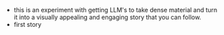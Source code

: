 - this is an experiment with getting LLM's to take dense material and turn it into a visually appealing and engaging story that you can follow.
- first story 
